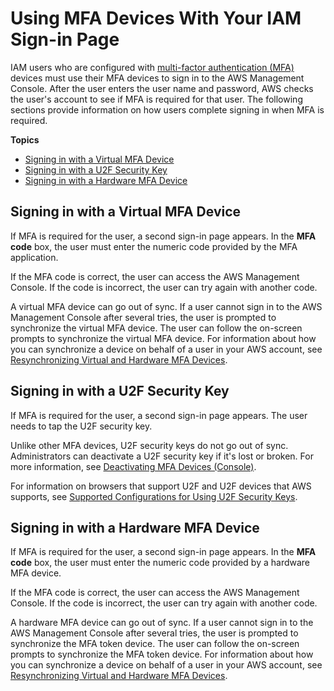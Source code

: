 # Using MFA Devices With Your IAM Sign\-in Page<a name="console_sign-in-mfa"></a>

IAM users who are configured with [multi\-factor authentication \(MFA\)](id_credentials_mfa.md) devices must use their MFA devices to sign in to the AWS Management Console\. After the user enters the user name and password, AWS checks the user's account to see if MFA is required for that user\. The following sections provide information on how users complete signing in when MFA is required\. 

**Topics**
+ [Signing in with a Virtual MFA Device](#console_sign-in-mfa-virtual)
+ [Signing in with a U2F Security Key](#console_sign-in-mfa-u2f)
+ [Signing in with a Hardware MFA Device](#console_sign-in-mfa-hardware)

## Signing in with a Virtual MFA Device<a name="console_sign-in-mfa-virtual"></a>

If MFA is required for the user, a second sign\-in page appears\. In the **MFA code** box, the user must enter the numeric code provided by the MFA application\.

If the MFA code is correct, the user can access the AWS Management Console\. If the code is incorrect, the user can try again with another code\. 

A virtual MFA device can go out of sync\. If a user cannot sign in to the AWS Management Console after several tries, the user is prompted to synchronize the virtual MFA device\. The user can follow the on\-screen prompts to synchronize the virtual MFA device\. For information about how you can synchronize a device on behalf of a user in your AWS account, see [Resynchronizing Virtual and Hardware MFA Devices](id_credentials_mfa_sync.md)\. 

## Signing in with a U2F Security Key<a name="console_sign-in-mfa-u2f"></a>

If MFA is required for the user, a second sign\-in page appears\. The user needs to tap the U2F security key\.

Unlike other MFA devices, U2F security keys do not go out of sync\. Administrators can deactivate a U2F security key if it's lost or broken\. For more information, see [Deactivating MFA Devices \(Console\)](id_credentials_mfa_disable.md#deactive-mfa-console)\.

For information on browsers that support U2F and U2F devices that AWS supports, see [Supported Configurations for Using U2F Security Keys](id_credentials_mfa_u2f_supported_configurations.md)\.

## Signing in with a Hardware MFA Device<a name="console_sign-in-mfa-hardware"></a>

If MFA is required for the user, a second sign\-in page appears\. In the **MFA code** box, the user must enter the numeric code provided by a hardware MFA device\. 

If the MFA code is correct, the user can access the AWS Management Console\. If the code is incorrect, the user can try again with another code\. 

A hardware MFA device can go out of sync\. If a user cannot sign in to the AWS Management Console after several tries, the user is prompted to synchronize the MFA token device\. The user can follow the on\-screen prompts to synchronize the MFA token device\. For information about how you can synchronize a device on behalf of a user in your AWS account, see [Resynchronizing Virtual and Hardware MFA Devices](id_credentials_mfa_sync.md)\. 